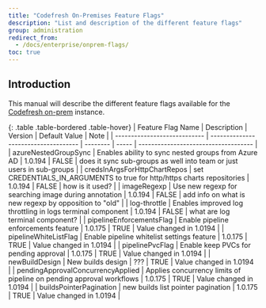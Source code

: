 ```yaml
---
title: "Codefresh On-Premises Feature Flags"
description: "List and description of the different feature flags"
group: administration
redirect_from:
  - /docs/enterprise/onprem-flags/
toc: true
---
```


## Introduction

This manual will describe the different feature flags available for the [Codefresh on-prem](codefresh-on-prem.md) instance.

{: .table .table-bordered .table-hover}
| Feature Flag Name | Description | Version | Default Value | Note |
| ---------------------------- | ------------------------------------ | -------- | ----- | ------------------------------------ |
| azureNestedGroupSync | Enables ability to sync nested groups from Azure AD | 1.0.194 | FALSE | does it sync sub-groups as well into team or just users in sub-groups |
| credsInArgsForHttpChartRepos | set CREDENTIALS_IN_ARGUMENTS to true for http/https charts repositories | 1.0.194 | FALSE | how is it used? |
| imageRegexp | Use new regexp for searching image during annotation | 1.0.194 | FALSE | add info on what is new regexp by opposition to "old" |
| log-throttle | Enables improved log throttling in logs terminal component | 1.0.194 | FALSE | what are log terminal component? |
| pipelineEnforcementsFlag | Enable pipeline enforcements feature | 1.0.175 | TRUE | Value changed in 1.0194 |
| pipelineWhiteListFlag | Enable pipeline whitelist settings feature | 1.0.175 | TRUE | Value changed in 1.0194 |
| pipelinePvcFlag | Enable keep PVCs for pending approval | 1.0.175 | TRUE | Value changed in 1.0194 |
| newBuildDesign | New builds design |  ??? | TRUE | Value changed in 1.0194 |
| pendingApprovalConcurrencyApplied | Applies concurrency limits of pipeline on pending approval workflows | 1.0.175 | TRUE | Value changed in 1.0194 |
| buildsPointerPagination | new builds list pointer pagination | 1.0.175 | TRUE | Value changed in 1.0194 |
